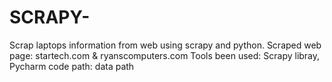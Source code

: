 # SCRAPY-
Scrap laptops information from web using scrapy and python.
Scraped web page:
startech.com & ryanscomputers.com 
Tools been used: Scrapy libray, Pycharm
code path:
data path
